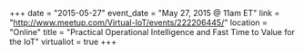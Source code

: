 +++
date = "2015-05-27"
event_date = "May 27, 2015 @ 11am ET"
link = "http://www.meetup.com/Virtual-IoT/events/222206445/"
location = "Online"
title = "Practical Operational Intelligence and Fast Time to Value for the IoT"
virtualiot = true
+++

